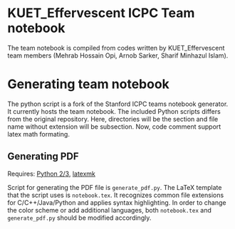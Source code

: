 KUET_Effervescent ICPC Team notebook
===================================

The team notebook is compiled from codes written by KUET_Effervescent team members (Mehrab Hossain Opi, Arnob Sarker, Sharif Minhazul Islam).

Generating team notebook
========================
The python script is a fork of the Stanford ICPC teams notebook generator. It currently hosts the team notebook. The included Python scripts differs from the original repository. Here, directories will be the section and file name without extension will be subsection. Now, code comment support latex math formating.

Generating PDF
--------------
Requires: [Python 2/3](https://www.python.org/), [latexmk](https://www.ctan.org/pkg/latexmk/)

Script for generating the PDF file is `generate_pdf.py`.
The LaTeX template that the script uses is `notebook.tex`. It recognizes common file extensions for C/C++/Java/Python and applies syntax highlighting. In order to change the color scheme or add additional languages, both `notebook.tex` and `generate_pdf.py` should be modified accordingly.
